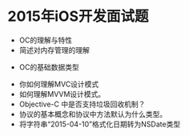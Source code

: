 # 2015年iOS开发面试题

* OC的理解与特性
* 简述对内存管理的理解
- OC的基础数据类型
* 你如何理解MVC设计模式
* 如何理解MVVM设计模式。
* Objective-C 中是否支持垃圾回收机制？
* 协议的基本概念和协议中方法默认为什么类型。
* 将字符串“2015-04-10”格式化日期转为NSDate类型
